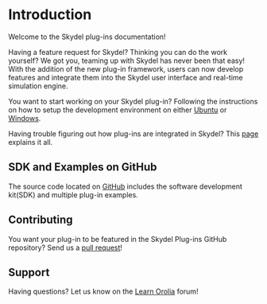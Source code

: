 # Introduction

Welcome to the Skydel plug-ins documentation!

Having a feature request for Skydel? Thinking you can do the work yourself? We got you, teaming up with Skydel has never been that easy! With the addition of the new plug-in framework, users can now develop features and integrate them into the Skydel user interface and real-time simulation engine.

You want to start working on your Skydel plug-in? Following the instructions on how to setup the development environment on either [Ubuntu](development-environment/ubuntu-18.md) or [Windows](development-environment/windows-10.md).

Having trouble figuring out how plug-ins are integrated in Skydel? This [page ](plug-ins-in-skydel/using-plugins.md)explains it all.

## SDK and Examples on GitHub

The source code located on [GitHub](https://github.com/learn-orolia/skydel-plug-ins) includes the software development kit\(SDK\) and multiple plug-in examples.

## Contributing

You want your plug-in to be featured in the Skydel Plug-ins GitHub repository? Send us a [pull request](https://github.com/learn-orolia/skydel-plug-ins)! 

## Support

Having questions? Let us know on the [Learn Orolia](https://learn.orolia.com/) forum!


